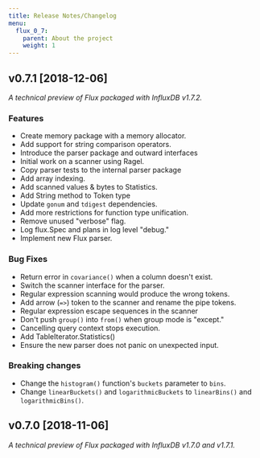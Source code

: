 ```yaml
---
title: Release Notes/Changelog
menu:
  flux_0_7:
    parent: About the project
    weight: 1
---
```


## v0.7.1 [2018-12-06]

_A technical preview of Flux packaged with InfluxDB v1.7.2._

### Features
- Create memory package with a memory allocator.
- Add support for string comparison operators.
- Introduce the parser package and outward interfaces
- Initial work on a scanner using Ragel.
- Copy parser tests to the internal parser package
- Add array indexing.
- Add scanned values & bytes to Statistics.
- Add String method to Token type
- Update `gonum` and `tdigest` dependencies.
- Add more restrictions for function type unification.
- Remove unused "verbose" flag.
- Log flux.Spec and plans in log level "debug."
- Implement new Flux parser.

### Bug Fixes
- Return error in `covariance()` when a column doesn't exist.
- Switch the scanner interface for the parser.
- Regular expression scanning would produce the wrong tokens.
- Add arrow (`=>`) token to the scanner and rename the pipe tokens.
- Regular expression escape sequences in the scanner
- Don't push `group()` into `from()` when group mode is "except."
- Cancelling query context stops execution.
- Add TableIterator.Statistics()
- Ensure the new parser does not panic on unexpected input.

### Breaking changes
- Change the `histogram()` function's `buckets` parameter to `bins`.
- Change `linearBuckets()` and `logarithmicBuckets` to `linearBins()` and `logarithmicBins()`.


## v0.7.0 [2018-11-06]

_A technical preview of Flux packaged with InfluxDB v1.7.0 and v1.7.1._
